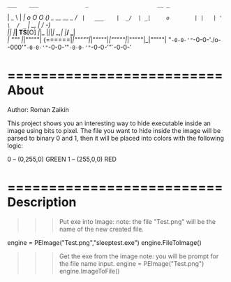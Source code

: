     ___    ___               _                      __ _          
   | _ \  | __|     o O O   (_)    _ __    __ _    / _` |   ___   
   |  _/  | _|     o        | |   | '  \  / _` |   \__, |  / -_)  
  _|_|_   |___|   TS__[O]  _|_|_  |_|_|_| \__,_|   |___/   \___|  
_| """ |_|"""""| {======|_|"""""|_|"""""|_|"""""|_|"""""|_|"""""| 
"`-0-0-'"`-0-0-'./o--000'"`-0-0-'"`-0-0-'"`-0-0-'"`-0-0-'"`-0-0-' 


==========================
About    
==========================
Author:			Roman Zaikin

This project shows you an interesting way to hide executable inside an image using bits to pixel.
The file you want to hide inside the image will be parsed to binary 0 and 1, then it will be placed into colors with the following logic:

0 –	 (0,255,0) 	GREEN
1 –	 (255,0,0)	RED

==========================
Description
==========================

>>> Put exe into Image:
note: the file "Test.png" will be the name of the new created file.

engine = PEImage("Test.png","sleeptest.exe")
engine.FileToImage()

>>> Get the exe from the image
note: you will be prompt for the file name input.
engine = PEImage("Test.png")
engine.ImageToFile()




